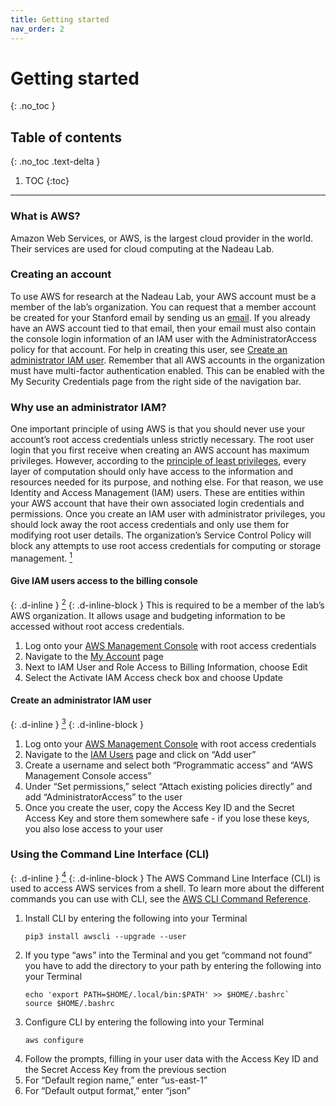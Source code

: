 ```yaml
---
title: Getting started
nav_order: 2
---
```


# Getting started
{: .no_toc }

## Table of contents
{: .no_toc .text-delta }

1. TOC
{:toc}

---

### What is AWS?
Amazon Web Services, or AWS, is the largest cloud provider in the world.
Their services are used for cloud computing at the Nadeau Lab.

### Creating an account
To use AWS for research at the Nadeau Lab, your AWS account must be a member of the lab’s organization.
You can request that a member account be created for your Stanford email by sending us an
[email](mailto:nadeau-aws@stanford.edu).
If you already have an AWS account tied to that email, then your email must also contain the console login information of an IAM user with the AdministratorAccess policy for that account.
For help in creating this user, see
[Create an administrator IAM user](#create-an-administrator-iam-user).
Remember that all AWS accounts in the organization must have multi-factor authentication enabled.
This can be enabled with the My Security Credentials page from the right side of the navigation bar.

### Why use an administrator IAM?
One important principle of using AWS is that you should never use your account’s root access credentials unless strictly necessary.
The root user login that you first receive when creating an AWS account has maximum privileges.
However, according to the
[principle of least privileges](https://en.wikipedia.org/wiki/Principle_of_least_privilege),
every layer of computation should only have access to the information and resources needed for its purpose, and nothing else.
For that reason, we use Identity and Access Management (IAM) users.
These are entities within your AWS account that have their own associated login credentials and permissions.
Once you create an IAM user with administrator privileges, you should lock away the root access credentials and only use them for modifying root user details.
The organization’s Service Control Policy will block any attempts to use root access credentials for computing or storage management.
[<sup>1</sup>](https://docs.aws.amazon.com/IAM/latest/UserGuide/id_root-user.html)

#### Give IAM users access to the billing console
{: .d-inline }
[<sup>2</sup>](https://docs.aws.amazon.com/awsaccountbilling/latest/aboutv2/grantaccess.html)
{: .d-inline-block }
This is required to be a member of the lab’s AWS organization.
It allows usage and budgeting information to be accessed without root access credentials.
1. Log onto your [AWS Management Console](https://console.aws.amazon.com) with root access credentials
1. Navigate to the [My Account](https://console.aws.amazon.com/billing/home?#/account) page
1. Next to IAM User and Role Access to Billing Information, choose Edit
1. Select the Activate IAM Access check box and choose Update

#### Create an administrator IAM user
{: .d-inline }
[<sup>3</sup>](https://docs.aws.amazon.com/IAM/latest/UserGuide/id_users_create.html#id_users_create_console)
{: .d-inline-block }
1. Log onto your [AWS Management Console](https://console.aws.amazon.com) with root access credentials
1. Navigate to the [IAM Users](https://console.aws.amazon.com/iam/home#/users) page and click on “Add user”
1. Create a username and select both “Programmatic access” and “AWS Management Console access”
1. Under “Set permissions,” select “Attach existing policies directly” and add “AdministratorAccess” to the user
1. Once you create the user, copy the Access Key ID and the Secret Access Key and store them somewhere safe - if you lose these keys, you also lose access to your user

### Using the Command Line Interface (CLI)
{: .d-inline }
[<sup>4</sup>](https://docs.aws.amazon.com/cli/latest/userguide/cli-chap-welcome.html)
{: .d-inline-block }
The AWS Command Line Interface (CLI) is used to access AWS services from a shell.
To learn more about the different commands you can use with CLI, see the
[AWS CLI Command Reference](https://docs.aws.amazon.com/cli/latest/index.html).
1. Install CLI by entering the following into your Terminal
	```
	pip3 install awscli --upgrade --user
	```
1. If you type “aws” into the Terminal and you get “command not found” you have to add the directory to your path by entering the following into your Terminal
	```
	echo 'export PATH=$HOME/.local/bin:$PATH' >> $HOME/.bashrc`
	source $HOME/.bashrc
	```
1. Configure CLI by entering the following into your Terminal
	```
	aws configure
	```
1. Follow the prompts, filling in your user data with the Access Key ID and the Secret Access Key from the previous section
1. For “Default region name,” enter “us-east-1”
1. For “Default output format,” enter “json”
